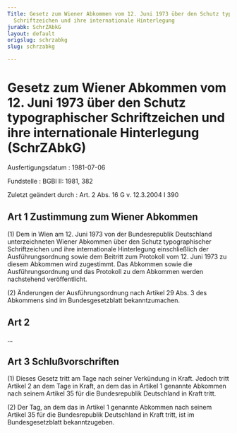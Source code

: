 ```yaml
---
Title: Gesetz zum Wiener Abkommen vom 12. Juni 1973 über den Schutz typographischer
  Schriftzeichen und ihre internationale Hinterlegung
jurabk: SchrZAbkG
layout: default
origslug: schrzabkg
slug: schrzabkg

---
```


# Gesetz zum Wiener Abkommen vom 12. Juni 1973 über den Schutz typographischer Schriftzeichen und ihre internationale Hinterlegung (SchrZAbkG)

Ausfertigungsdatum
:   1981-07-06

Fundstelle
:   BGBl II: 1981, 382

Zuletzt geändert durch
:   Art. 2 Abs. 16 G v. 12.3.2004 I 390

## Art 1 Zustimmung zum Wiener Abkommen

(1) Dem in Wien am 12. Juni 1973 von der Bundesrepublik Deutschland
unterzeichneten Wiener Abkommen über den Schutz typographischer
Schriftzeichen und ihre internationale Hinterlegung einschließlich der
Ausführungsordnung sowie dem Beitritt zum Protokoll vom 12. Juni 1973
zu diesem Abkommen wird zugestimmt. Das Abkommen sowie die
Ausführungsordnung und das Protokoll zu dem Abkommen werden
nachstehend veröffentlicht.

(2) Änderungen der Ausführungsordnung nach Artikel 29 Abs. 3 des
Abkommens sind im Bundesgesetzblatt bekanntzumachen.

## Art 2

...

## Art 3 Schlußvorschriften

(1) Dieses Gesetz tritt am Tage nach seiner Verkündung in Kraft.
Jedoch tritt Artikel 2 an dem Tage in Kraft, an dem das in Artikel 1
genannte Abkommen nach seinem Artikel 35 für die Bundesrepublik
Deutschland in Kraft tritt.

(2) Der Tag, an dem das in Artikel 1 genannte Abkommen nach seinem
Artikel 35 für die Bundesrepublik Deutschland in Kraft tritt, ist im
Bundesgesetzblatt bekanntzugeben.

